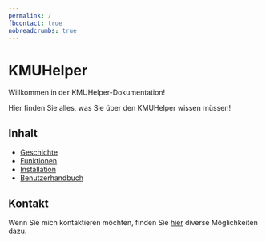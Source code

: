 ```yaml
---
permalink: /
fbcontact: true
nobreadcrumbs: true
---
```


# KMUHelper

Willkommen in der KMUHelper-Dokumentation!

Hier finden Sie alles, was Sie über den KMUHelper wissen müssen!

## Inhalt

-   [Geschichte](history.md)
-   [Funktionen](functions.md)
-   [Installation](installation.md)
-   [Benutzerhandbuch](manual/README.md)

## Kontakt

Wenn Sie mich kontaktieren möchten, finden Sie [hier](<{{ site.kontakt_url }}>) diverse Möglichkeiten dazu.
